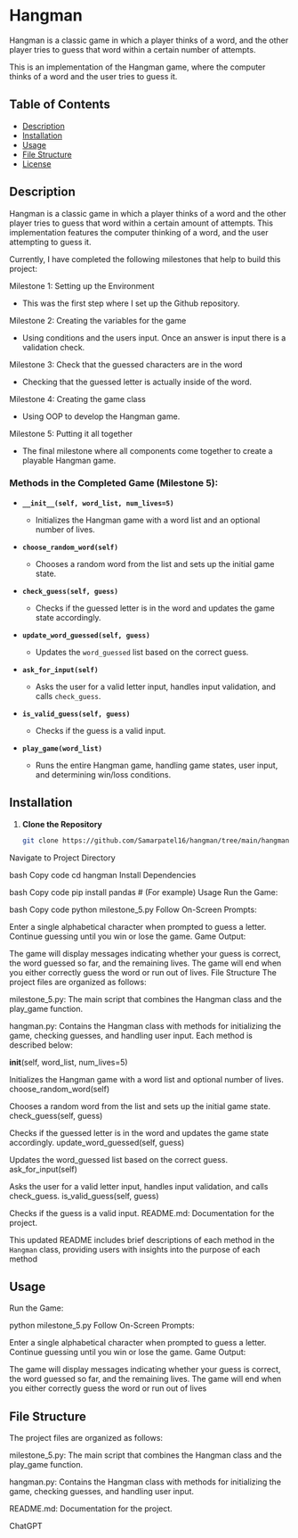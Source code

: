 # Hangman
Hangman is a classic game in which a player thinks of a word, and the other player tries to guess that word within a certain number of attempts.

This is an implementation of the Hangman game, where the computer thinks of a word and the user tries to guess it.

## Table of Contents
- [Description](#description)
- [Installation](#installation)
- [Usage](#usage)
- [File Structure](#file-structure)
- [License](#license)

## Description

Hangman is a classic game in which a player thinks of a word and the other player tries to guess that word within a certain amount of attempts. This implementation features the computer thinking of a word, and the user attempting to guess it.

Currently, I have completed the following milestones that help to build this project:

Milestone 1: Setting up the Environment
- This was the first step where I set up the Github repository.

Milestone 2: Creating the variables for the game
- Using conditions and the users input. Once an answer is input there is a validation check.

Milestone 3: Check that the guessed characters are in the word
- Checking that the guessed letter is actually inside of the word.

Milestone 4: Creating the game class
- Using OOP to develop the Hangman game.

Milestone 5: Putting it all together
- The final milestone where all components come together to create a playable Hangman game.

### Methods in the Completed Game (Milestone 5):

- **`__init__(self, word_list, num_lives=5)`**
  - Initializes the Hangman game with a word list and an optional number of lives.

- **`choose_random_word(self)`**
  - Chooses a random word from the list and sets up the initial game state.

- **`check_guess(self, guess)`**
  - Checks if the guessed letter is in the word and updates the game state accordingly.

- **`update_word_guessed(self, guess)`**
  - Updates the `word_guessed` list based on the correct guess.

- **`ask_for_input(self)`**
  - Asks the user for a valid letter input, handles input validation, and calls `check_guess`.

- **`is_valid_guess(self, guess)`**
  - Checks if the guess is a valid input.

- **`play_game(word_list)`**
  - Runs the entire Hangman game, handling game states, user input, and determining win/loss conditions.

## Installation

1. **Clone the Repository**
   ```bash
   git clone https://github.com/Samarpatel16/hangman/tree/main/hangman
Navigate to Project Directory

bash
Copy code
cd hangman
Install Dependencies

bash
Copy code
pip install pandas  # (For example)
Usage
Run the Game:

bash
Copy code
python milestone_5.py
Follow On-Screen Prompts:

Enter a single alphabetical character when prompted to guess a letter.
Continue guessing until you win or lose the game.
Game Output:

The game will display messages indicating whether your guess is correct, the word guessed so far, and the remaining lives.
The game will end when you either correctly guess the word or run out of lives.
File Structure
The project files are organized as follows:

milestone_5.py: The main script that combines the Hangman class and the play_game function.

hangman.py: Contains the Hangman class with methods for initializing the game, checking guesses, and handling user input. Each method is described below:

__init__(self, word_list, num_lives=5)

Initializes the Hangman game with a word list and optional number of lives.
choose_random_word(self)

Chooses a random word from the list and sets up the initial game state.
check_guess(self, guess)

Checks if the guessed letter is in the word and updates the game state accordingly.
update_word_guessed(self, guess)

Updates the word_guessed list based on the correct guess.
ask_for_input(self)

Asks the user for a valid letter input, handles input validation, and calls check_guess.
is_valid_guess(self, guess)

Checks if the guess is a valid input.
README.md: Documentation for the project.


This updated README includes brief descriptions of each method in the `Hangman` class, providing users with insights into the purpose of each method


## Usage
Run the Game:

python milestone_5.py
Follow On-Screen Prompts:

Enter a single alphabetical character when prompted to guess a letter.
Continue guessing until you win or lose the game.
Game Output:

The game will display messages indicating whether your guess is correct, the word guessed so far, and the remaining lives.
The game will end when you either correctly guess the word or run out of lives

## File Structure

The project files are organized as follows:

milestone_5.py: The main script that combines the Hangman class and the play_game function.

hangman.py: Contains the Hangman class with methods for initializing the game, checking guesses, and handling user input.

README.md: Documentation for the project.

ChatGPT
